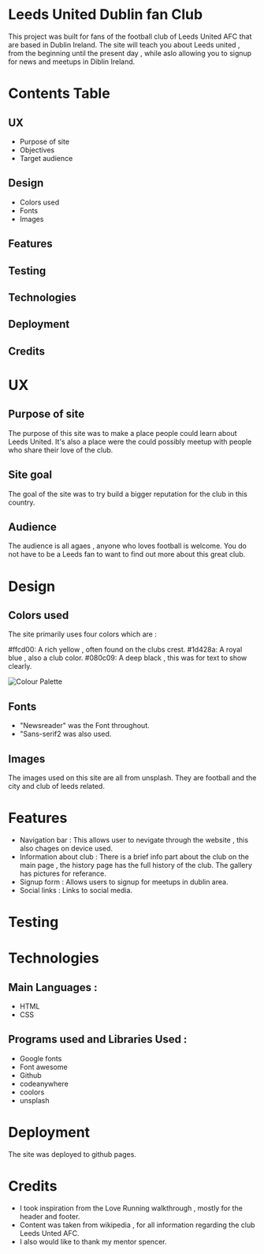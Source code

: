 # Leeds United Dublin fan Club

This project was built for fans of the football club of Leeds United AFC that are based in Dublin Ireland. The site will teach you about Leeds united , from the beginning until the present day , while aslo allowing you to signup for news and meetups in Diblin Ireland.


# Contents Table

## UX
 - Purpose of site
 - Objectives
 - Target audience

 ## Design
 - Colors used
 - Fonts
 - Images

 ## Features

 ## Testing

 ## Technologies

 ## Deployment

 ## Credits



# UX 

## Purpose of site 

The purpose of this site was to make a place people could learn about Leeds United. It's also a place were the could possibly meetup with people who share their love of the club.

## Site goal

The goal of the site was to try build a bigger reputation for the club in this country.

## Audience 

The audience is all agaes , anyone who loves football is welcome. You do not have to be a Leeds fan to want to find out more about this great club.

# Design 

## Colors used 

The site primarily uses four colors which are :

#ffcd00: A rich yellow , often found on the clubs crest.
#1d428a: A royal blue , also a club color.
#080c09: A deep black , this was for text to show clearly.

![Colour Palette](https://github.com/Landfish744/Milestone_Project_1/blob/main/assets/images/Colors-Milestone-project-1.png)

## Fonts

- "Newsreader" was the Font throughout.
- "Sans-serif2 was also used.

## Images

The images used on this site are all from unsplash. They are football and the city and club of leeds related.

# Features 

- Navigation bar : This allows user to nevigate through the website , this also chages on device used.
- Information about club : There is a brief info part about the club on the main page , the history page has the full history of the club. The gallery has pictures for referance.
- Signup form : Allows users to signup for meetups in dublin area.
- Social links : Links to social media.

# Testing 


# Technologies

## Main Languages :

- HTML
- CSS 

## Programs used and Libraries Used :

- Google fonts 
- Font awesome
- Github 
- codeanywhere
- coolors
- unsplash

# Deployment

The site was deployed to github pages.

# Credits 

- I took inspiration from the Love Running walkthrough , mostly for the header and footer.
- Content was taken from wikipedia , for all information regarding the club Leeds Unted AFC.
- I also would like to thank my mentor spencer.